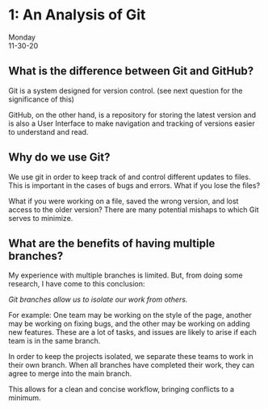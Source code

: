 # 1: An Analysis of Git

Monday<br/>
11-30-20

## What is the difference between Git and GitHub?
Git is a system designed for version control. (see next question for the significance of this)

GitHub, on the other hand, is a repository for storing the latest version and is also a User Interface to make navigation and tracking of versions easier to understand and read.

## Why do we use Git?
We use git in order to keep track of and control different updates to files. This is important in the cases of bugs and errors. What if you lose the files? 

What if you were working on a file, saved the wrong version, and lost access to the older version? There are many potential mishaps to which Git serves to minimize.

## What are the benefits of having multiple branches?
My experience with multiple branches is limited. But, from doing some research, I have come to this conclusion:

*Git branches allow us to isolate our work from others.*
    
For example:
One team may be working on the style of the page, another may be working on fixing bugs, and the other may be working on adding new features. These are a lot of tasks, and issues are likely to arise if each team is in the same branch. 

In order to keep the projects isolated, we separate these teams to work in their own branch. When all branches have completed their work, they can agree to merge into the main branch.

This allows for a clean and concise workflow, bringing conflicts to a minimum.
